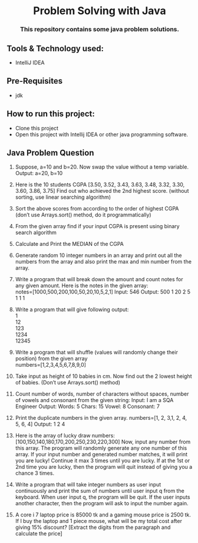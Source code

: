 # <div align=center> Problem Solving with Java</div> 
### <div align=center>This repository contains some java problem solutions.</div>


## Tools & Technology used:
- IntelliJ IDEA

## Pre-Requisites
- jdk

## How to run this project:
- Clone this project
- Open this project with Intellij IDEA or other java programming software.


## Java Problem Question

1. Suppose, a=10 and b=20. Now swap the value without a temp variable. Output: a=20, b=10
2. Here is the 10 students CGPA [3.50, 3.52, 3.43, 3.63, 3.48, 3.32, 3.30, 3.60, 3.86, 3.75]
     Find out who achieved the 2nd highest score. (without sorting, use linear searching algorithm)
3. Sort the above scores from according to the order of highest CGPA (don’t use Arrays.sort() method, do it programmatically)
4. From the given array find if your input CGPA is present using binary search algorithm
5. Calculate and Print the MEDIAN of the CGPA
6. Generate random 10 integer numbers in an array and print out all the numbers from the array and also print the max and min number from the array.
7. Write a program that will break down the amount and count notes for any given amount. Here is the notes in the given array:    
notes=[1000,500,200,100,50,20,10,5,2,1]
Input: 546
Output:
500 1
20 2
5 1
1 1

8. Write a program that will give following output:    
1    
12    
123    
1234    
12345

9. Write a program that will shuffle (values will randomly change their position) from the given array    
numbers=[1,2,3,4,5,6,7,8,9,0]

10. Take input as height of 10 babies in cm. Now find out the 2 lowest height of babies. (Don’t use Arrays.sort() method)
11. Count number of words, number of characters without spaces, number of vowels and consonant from the given string:
Input: I am a SQA Engineer
Output: 
Words: 5
Chars: 15
Vowel: 8
Consonant: 7

12. Print the duplicate numbers in the given array.
numbers=[1, 2, 3,1, 2, 4, 5, 6, 4]
Output: 
1 2 4

13. Here is the array of lucky draw numbers:
[100,150,140,180,170,200,250,230,220,300]
Now, input any number from this array. The program will randomly generate any one number of this array. If your input number and generated number matches, it will print you are lucky! Continue it max 3 times until you are lucky. If at the 1st or 2nd time you are lucky, then the program will quit instead of giving you a chance 3 times.

14. Write a program that will take integer numbers as user input continuously and print the sum of numbers until user input q from the keyboard. When user input q, the program will be quit. If the user inputs another character, then the program will ask to input the number again.

15. A core i 7 laptop price is 85000 tk and a gaming mouse price is 2500 tk. If I buy the laptop and 1 piece mouse, what will be my total cost after giving 15% discount? [Extract the digits from the paragraph and calculate the price]
